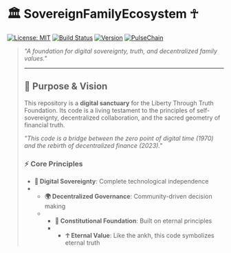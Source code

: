 # 🏛️ SovereignFamilyEcosystem ☥

[![License: MIT](https://img.shields.io/badge/License-MIT-yellow.svg)](https://opensource.org/licenses/MIT)
[![Build Status](https://img.shields.io/badge/Build-Passing-brightgreen.svg)](https://github.com/LibertyThroughTruthFoundation/SovereignFamilyEcosystem)
[![Version](https://img.shields.io/badge/Version-1.0-blue.svg)](https://github.com/LibertyThroughTruthFoundation/SovereignFamilyEcosystem/releases)
[![PulseChain](https://img.shields.io/badge/PulseChain-Aligned-purple.svg)](https://pulsechain.com)

> *"A foundation for digital sovereignty, truth, and decentralized family values."*
>
> ---
>
> ## 🌟 Purpose & Vision
>
> This repository is a **digital sanctuary** for the Liberty Through Truth Foundation. Its code is a living testament to the principles of self-sovereignty, decentralized collaboration, and the sacred geometry of financial truth.
>
> *"This code is a bridge between the zero point of digital time (1970) and the rebirth of decentralized finance (2023)."*
>
> ### ⚡ Core Principles
> - **🔐 Digital Sovereignty**: Complete technological independence
> - - **🌍 Decentralized Governance**: Community-driven decision making
>   - - **📜 Constitutional Foundation**: Built on eternal principles
>     - - **☥ Eternal Value**: Like the ankh, this code symbolizes eternal truth
